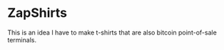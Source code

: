 # ZapShirts
This is an idea I have to make t-shirts that are also bitcoin point-of-sale terminals. 
